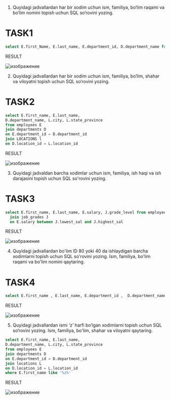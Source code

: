 1. Quyidagi jadvallardan har bir xodim uchun ism, familiya, bo‘lim raqami va bo‘lim nomini topish uchun SQL so‘rovini yozing.

# TASK1

```sql
select E.first_Name, E.last_name, E.department_id, D.department_name from employees E JOIN departments D On E.department_id = D.department_id
```

RESULT

![изображение](https://user-images.githubusercontent.com/122611579/221772188-52e680d3-2257-496c-9a2b-86a8718f5abe.png)

2. Quyidagi jadvallardan har bir xodim uchun ism, familiya, bo‘lim, shahar va viloyatni topish uchun SQL so‘rovini yozing.

# TASK2

```sql
select E.first_name, E.last_name,
D.department_name, L.city, L.state_province
from employees E
join departments D
on E.department_id = D.department_id
join LOCATIONS l
on D.location_id = L.location_id
```

RESULT

![изображение](https://user-images.githubusercontent.com/122611579/221774709-711d7ba2-46f4-4b6a-9598-5335c5111795.png)


3. Quyidagi jadvaldan barcha xodimlar uchun ism, familiya, ish haqi va ish darajasini topish uchun SQL so'rovini yozing.

# TASK3

```sql
select E.first_name, E.last_name, E.salary, J.grade_level from employees E
  join job_grades J
  on E.salary between J.lowest_sal and J.highest_sal
```

RESULT

![изображение](https://user-images.githubusercontent.com/122611579/221788016-a1426fef-04c9-446d-bc3a-74d2849bb6ec.png)


4. Quyidagi jadvallardan bo'lim ID 80 yoki 40 da ishlaydigan barcha xodimlarni topish uchun SQL so'rovini yozing. Ism, familiya, bo'lim raqami va bo'lim nomini qaytaring.


# TASK4

```sql
select E.first_name , E.last_name, E.department_id ,  D.department_name from  employees E join departments D on E.department_id = D.department_id and E.department_id IN (80 , 40) order by E.last_name;
```

RESULT

![изображение](https://user-images.githubusercontent.com/122611579/221802854-cde130b1-e004-4cbf-9744-655688c03b0e.png)


5. Quyidagi jadvallardan ismi ‘z’ harfi bo‘lgan xodimlarni topish uchun SQL so‘rovini yozing. Ism, familiya, bo'lim, shahar va viloyatni qaytaring.

```sql
select E.first_name, E.last_name,
D.department_name, L.city, L.state_province
from employees E
join departments D
on E.department_id = D.department_id
join locations L
on D.location_id = L.location_id
where E.first_name like '%z%'
```

RESULT

![изображение](https://user-images.githubusercontent.com/122611579/221815562-d475d74e-847f-4852-a141-2586f283b3ca.png)
